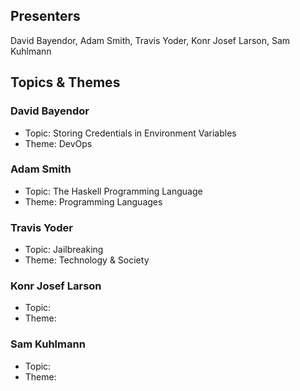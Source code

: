 ## Presenters

David Bayendor, Adam Smith, Travis Yoder, Konr Josef Larson, Sam Kuhlmann

## Topics & Themes

### David Bayendor

* Topic: Storing Credentials in Environment Variables
* Theme: DevOps

### Adam Smith 

* Topic: The Haskell Programming Language
* Theme: Programming Languages

### Travis Yoder

* Topic: Jailbreaking
* Theme: Technology & Society

### Konr Josef Larson

* Topic: 
* Theme: 

### Sam Kuhlmann

* Topic: 
* Theme: 
